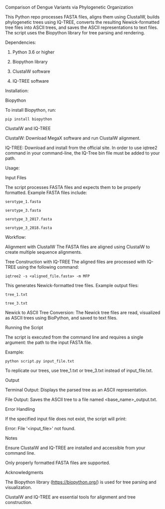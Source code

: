 Comparison of Dengue Variants via Phylogenetic Organization

This Python repo processes FASTA files, aligns them using ClustalW, builds phylogenetic trees using IQ-TREE, converts the resulting Newick-formatted tree files into ASCII trees, and saves the ASCII representations to text files. The script uses the Biopython library for tree parsing and rendering.




Dependencies:

1. Python 3.6 or higher

2. Biopython library

3. ClustalW software

4. IQ-TREE software



   


Installation:

Biopython

  To install Biopython, run:

    pip install biopython
  
ClustalW and IQ-TREE
  
  ClustalW: Download MegaX software and run ClustalW alignment.
  
  IQ-TREE: Download and install from the official site. In order to use iqtree2 command in your command-line, the IQ-Tree bin file must be added to your path.
  





Usage:

Input Files

  The script processes FASTA files and expects them to be properly formatted. Example FASTA files include:
  
    serotype_1.fasta
  
    serotype_3.fasta
  
    serotype_3_2017.fasta
  
    serotype_3_2018.fasta






Workflow:

Alignment with ClustalW
  The FASTA files are aligned using ClustalW to create multiple sequence alignments.

Tree Construction with IQ-TREE
  The aligned files are processed with IQ-TREE using the following command:

    iqtree2 -s <aligned_file.fasta> -m MFP

  This generates Newick-formatted tree files. Example output files:

    tree_1.txt
  
    tree_3.txt






Newick to ASCII Tree Conversion:
The Newick tree files are read, visualized as ASCII trees using BioPython, and saved to text files.

Running the Script

  The script is executed from the command line and requires a single argument: the path to the input FASTA file.
  
  Example:
  
    python script.py input_file.txt

  To replicate our trees, use tree_1.txt or tree_3.txt instead of input_file.txt.

Output

Terminal Output: Displays the parsed tree as an ASCII representation.

File Output: Saves the ASCII tree to a file named <base_name>_output.txt.


Error Handling

  If the specified input file does not exist, the script will print:
  
  Error: File '<input_file>' not found.

Notes

  Ensure ClustalW and IQ-TREE are installed and accessible from your command line.
  
  Only properly formatted FASTA files are supported.


Acknowledgments

  The Biopython library (https://biopython.org/) is used for tree parsing and visualization.
  
  ClustalW and IQ-TREE are essential tools for alignment and tree construction.

